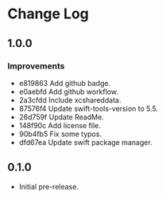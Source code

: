 # Change Log

## 1.0.0

### Improvements
                    
- e819863 Add github badge.
- e0aebfd Add github workflow.
- 2a3cfdd Include xcshareddata.
- 87576f4 Update swift-tools-version to 5.5.
- 26d759f Update ReadMe.
- 148f90c Add license file.
- 90b4fb5 Fix some typos.
- dfd67ea Update swift package manager.

## 0.1.0

- Initial pre-release.


